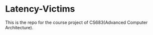 # Latency-Victims
This is the repo for the course project of CS683(Advanced Computer Architecture).
